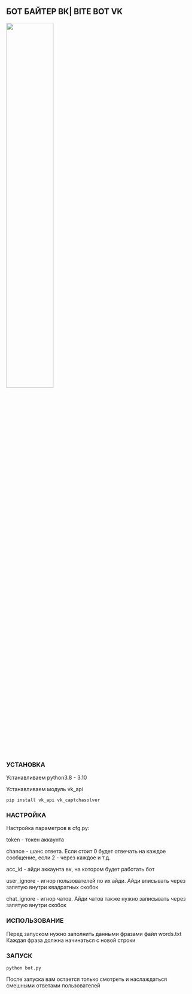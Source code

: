 ## БОТ БАЙТЕР ВК| BITE BOT VK

<picture>
  <img width=50% height=50% alt="" src="https://i.imgur.com/iDMXPIM.jpg">
</picture>
<br>


### УСТАНОВКА

Устанавливаем python3.8 - 3.10

Устанавливаем модуль vk_api
```
pip install vk_api vk_captchasolver
```
### НАСТРОЙКА

Настройка параметров в cfg.py:

token - токен аккаунта

chance - шанс ответа. Если стоит 0 будет отвечать на каждое сообщение, если 2 - через каждое и т.д.

acc_id - айди аккаунта вк, на котором будет работать бот

user_ignore - игнор пользователей по их айди. Айди вписывать через запятую внутри квадратных скобок

chat_ignore - игнор чатов. Айди чатов также нужно записывать через запятую внутри скобок


### ИСПОЛЬЗОВАНИЕ
Перед запуском нужно заполнить данными фразами файл words.txt
Каждая фраза должна начинаться с новой строки

### ЗАПУСК
```
python bot.py
```
После запуска вам остается только смотреть и наслаждаться смешными ответами пользователей
